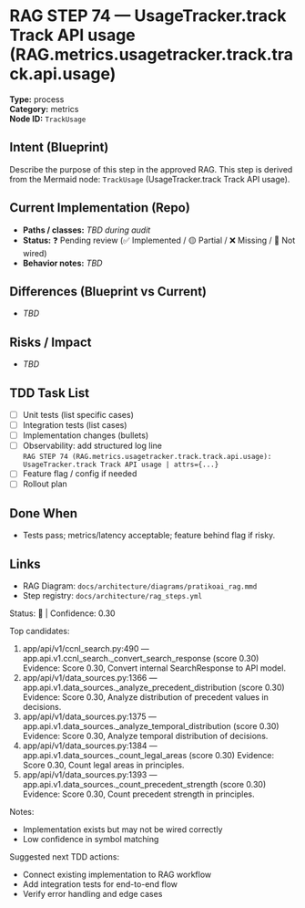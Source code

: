 # RAG STEP 74 — UsageTracker.track Track API usage (RAG.metrics.usagetracker.track.track.api.usage)

**Type:** process  
**Category:** metrics  
**Node ID:** `TrackUsage`

## Intent (Blueprint)
Describe the purpose of this step in the approved RAG. This step is derived from the Mermaid node: `TrackUsage` (UsageTracker.track Track API usage).

## Current Implementation (Repo)
- **Paths / classes:** _TBD during audit_
- **Status:** ❓ Pending review (✅ Implemented / 🟡 Partial / ❌ Missing / 🔌 Not wired)
- **Behavior notes:** _TBD_

## Differences (Blueprint vs Current)
- _TBD_

## Risks / Impact
- _TBD_

## TDD Task List
- [ ] Unit tests (list specific cases)
- [ ] Integration tests (list cases)
- [ ] Implementation changes (bullets)
- [ ] Observability: add structured log line  
  `RAG STEP 74 (RAG.metrics.usagetracker.track.track.api.usage): UsageTracker.track Track API usage | attrs={...}`
- [ ] Feature flag / config if needed
- [ ] Rollout plan

## Done When
- Tests pass; metrics/latency acceptable; feature behind flag if risky.

## Links
- RAG Diagram: `docs/architecture/diagrams/pratikoai_rag.mmd`
- Step registry: `docs/architecture/rag_steps.yml`


<!-- AUTO-AUDIT:BEGIN -->
Status: 🔌  |  Confidence: 0.30

Top candidates:
1) app/api/v1/ccnl_search.py:490 — app.api.v1.ccnl_search._convert_search_response (score 0.30)
   Evidence: Score 0.30, Convert internal SearchResponse to API model.
2) app/api/v1/data_sources.py:1366 — app.api.v1.data_sources._analyze_precedent_distribution (score 0.30)
   Evidence: Score 0.30, Analyze distribution of precedent values in decisions.
3) app/api/v1/data_sources.py:1375 — app.api.v1.data_sources._analyze_temporal_distribution (score 0.30)
   Evidence: Score 0.30, Analyze temporal distribution of decisions.
4) app/api/v1/data_sources.py:1384 — app.api.v1.data_sources._count_legal_areas (score 0.30)
   Evidence: Score 0.30, Count legal areas in principles.
5) app/api/v1/data_sources.py:1393 — app.api.v1.data_sources._count_precedent_strength (score 0.30)
   Evidence: Score 0.30, Count precedent strength in principles.

Notes:
- Implementation exists but may not be wired correctly
- Low confidence in symbol matching

Suggested next TDD actions:
- Connect existing implementation to RAG workflow
- Add integration tests for end-to-end flow
- Verify error handling and edge cases
<!-- AUTO-AUDIT:END -->